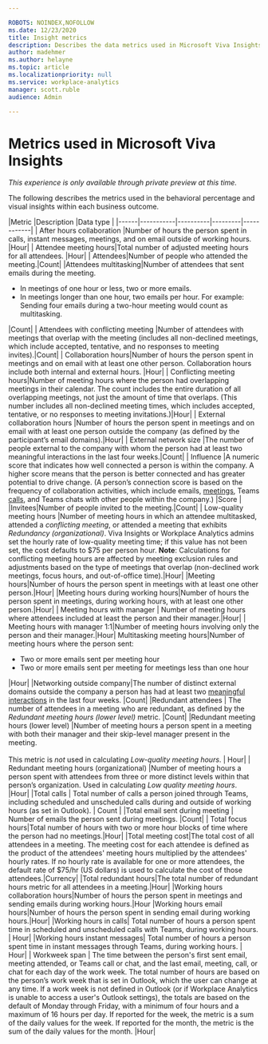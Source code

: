 ```yaml
---

ROBOTS: NOINDEX,NOFOLLOW
ms.date: 12/23/2020
title: Insight metrics
description: Describes the data metrics used in Microsoft Viva Insights
author: madehmer
ms.author: helayne
ms.topic: article
ms.localizationpriority: null 
ms.service: workplace-analytics
manager: scott.ruble
audience: Admin

---
```

# Metrics used in Microsoft Viva Insights

*This experience is only available through private preview at this time.*

The following describes the metrics used in the behavioral percentage and visual insights within each business outcome.

|Metric |Description |Data type |
|------|-----------|----------|---------|------------|
|<a name="after-hours-collaboration-define"></a> After hours collaboration |Number of hours the person spent in calls, instant messages, meetings, and on email outside of working hours. |Hour|
| <a name="attendee-meeting-hours-define"></a> Attendee meeting hours|Total number of adjusted meeting hours for all attendees. |Hour|
| <a name="attendees-define"></a> Attendees|Number of people who attended the meeting.|Count|
|Attendees multitasking|Number of attendees that sent emails during the meeting.<ul><li>In meetings of one hour or less, two or more emails.</li><li>In meetings longer than one hour, two emails per hour. For example: Sending four emails during a two-hour meeting would count as multitasking.</li></ul>|Count|
| <a name="attendees-with-conflicting-meeting-define"></a> Attendees with conflicting meeting |Number of attendees with meetings that overlap with the meeting (includes all non-declined meetings, which include accepted, tentative, and no responses to meeting invites).|Count|
|<a name="collaboration-hours-define"></a> Collaboration hours|Number of hours the person spent in meetings and on email with at least one other person. Collaboration hours include both internal and external hours. |Hour|
|<a name="conflicting-meeting-hours-define"></a> Conflicting meeting hours|Number of meeting hours where the person had overlapping meetings in their calendar. The count includes the entire duration of all overlapping meetings, not just the amount of time that overlaps. (This number includes all non-declined meeting times, which includes accepted, tentative, or no responses to meeting invitations.)|Hour|
|<a name="external-collaboration-define"></a> External collaboration hours |Number of hours the person spent in meetings and on email with at least one person outside the company (as defined by the participant’s email domains).|Hour|
|<a name="external-network-define"></a> External network size |The number of people external to the company with whom the person had at least two meaningful interactions in the last four weeks.|Count|
| <a name="influence-define"></a> Influence |A numeric score that indicates how well connected a person is within the company. A higher score means that the person is better connected and has greater potential to drive change. (A person’s connection score is based on the frequency of collaboration activities, which include emails, [meetings](glossary.md#meeting-define), Teams [calls](glossary.md#call-define), and Teams chats with other people within the company.) |Score |
|Invitees|Number of people invited to the meeting.|Count|
|<a name="low-quality-meeting-hours-define"></a> Low-quality meeting hours |Number of meeting hours in which an attendee multitasked, attended a *conflicting meeting*, or attended a meeting that exhibits *Redundancy (organizational)*. Viva Insights or Workplace Analytics admins set the hourly rate of low-quality meeting time; if this value has not been set, the cost defaults to $75 per person hour. **Note**: Calculations for conflicting meeting hours are affected by meeting exclusion rules and adjustments based on the type of meetings that overlap (non-declined work meetings, focus hours, and out-of-office time).|Hour|
|<a name="meeting-hours-define"></a>Meeting hours|Number of hours the person spent in meetings with at least one other person.|Hour|
|Meeting hours during working hours|Number of hours the person spent in meetings, during working hours, with at least one other person.|Hour|
| <a name="meeting-hours-with-manager-define"></a> Meeting hours with manager | Number of meeting hours where attendees included at least the person and their manager.|Hour|
| <a name="meeting-hours-with-manager-1-1-define"></a> Meeting hours with manager 1:1|Number of meeting hours involving only the person and their manager.|Hour|
<a name="multitasking-meeting-hours-define"></a> Multitasking meeting hours|Number of meeting hours where the person sent:<ul><li>Two or more emails sent per meeting hour</li><li>Two or more emails sent per meeting for meetings less than one hour</li></ul>|Hour|
|Networking outside company|The number of distinct external domains outside the company a person has had at least two [meaningful interactions](glossary.md#meaningful-interaction-define) in the last four weeks. |Count|
|Redundant attendees | The number of attendees in a meeting who are redundant, as defined by the _Redundant meeting hours (lower level)_ metric. |Count|
|Redundant meeting hours (lower level) |Number of meeting hours a person spent in a meeting with both their manager and their skip-level manager present in the meeting. <br> <br> This metric is _not_ used in calculating *Low-quality meeting hours*. | Hour|
|<a name="redundant-meeting-hours-define"></a> Redundant meeting hours (organizational) |Number of meeting hours a person spent with attendees from three or more distinct levels within that person’s organization. Used in calculating *Low quality meeting hours*. |Hour|
|Total calls | Total number of calls a person joined through Teams, including scheduled and unscheduled calls during and outside of working hours (as set in Outlook). | Count |
|Total email sent during meeting | Number of emails the person sent during meetings. |Count|
|<a name="focus-define"></a> Total focus hours|Total number of hours with two or more hour blocks of time where the person had no meetings.|Hour|
|Total meeting cost|The total cost of all attendees in a meeting. The meeting cost for each attendee is defined as the product of the attendees' meeting hours multiplied by the attendees' hourly rates. If no hourly rate is available for one or more attendees, the default rate of $75/hr (US dollars) is used to calculate the cost of those attendees.|Currency|
|Total redundant hours|The total number of redundant hours metric for all attendees in a meeting.|Hour|
|Working hours collaboration hours|Number of hours the person spent in meetings and sending emails during working hours.|Hour
|Working hours email hours|Number of hours the person spent in sending email during working hours.|Hour|
|Working hours in calls| Total number of hours a person spent time in scheduled and unscheduled calls with Teams, during working hours. | Hour|
|Working hours instant messages| Total number of hours a person spent time in instant messages through Teams, during working hours. | Hour|
| <a name="workweek-span-define"></a> Workweek span | The time between the person's first sent email, meeting attended, or Teams call or chat, and the last email, meeting, call, or chat for each day of the work week. The total number of hours are based on the person’s work week that is set in Outlook, which the user can change at any time. If a work week is not defined in Outlook (or if Workplace Analytics is unable to access a user's Outlook settings), the totals are based on the default of Monday through Friday, with a minimum of four hours and a maximum of 16 hours per day. If reported for the week, the metric is a sum of the daily values for the week. If reported for the month, the metric is the sum of the daily values for the month. |Hour|


